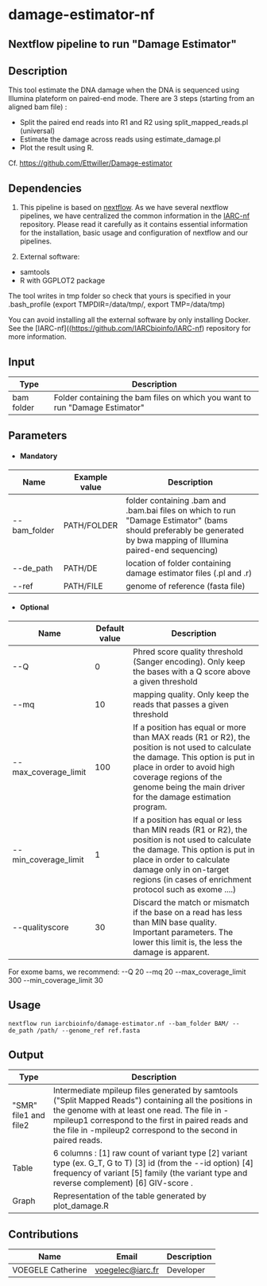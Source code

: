 # damage-estimator-nf
## Nextflow pipeline to run "Damage Estimator"

## Description
This tool estimate the DNA damage when the DNA is sequenced using Illumina plateform on paired-end mode. There are 3 steps (starting from an aligned bam file) :
- Split the paired end reads into R1 and R2 using split_mapped_reads.pl (universal)
- Estimate the damage across reads using estimate_damage.pl
- Plot the result using R.

Cf. https://github.com/Ettwiller/Damage-estimator

## Dependencies

1. This pipeline is based on [nextflow](https://www.nextflow.io). As we have several nextflow pipelines, we have centralized the common information in the [IARC-nf](https://github.com/IARCbioinfo/IARC-nf) repository. Please read it carefully as it contains essential information for the installation, basic usage and configuration of nextflow and our pipelines.

2. External software:
- samtools
- R with GGPLOT2 package

The tool writes in tmp folder so check that yours is specified in your .bash_profile (export TMPDIR=/data/tmp/, export TMP=/data/tmp)

You can avoid installing all the external software by only installing Docker. See the [IARC-nf]((https://github.com/IARCbioinfo/IARC-nf) repository for more information.

## Input
  | Type      | Description     |
  |-----------|---------------|
  | bam folder    | Folder containing the bam files on which you want to run "Damage Estimator"|

## Parameters

* #### Mandatory
| Name               | Example value | Description     |
|--------------------|---------------|-----------------| 
| --bam_folder       |            PATH/FOLDER | folder containing .bam and .bam.bai files on which to run "Damage Estimator" (bams should preferably be generated by bwa mapping of Illumina paired-end sequencing) |
| --de_path          |            PATH/DE | location of folder containing damage estimator files (.pl and .r) |
| --ref              |            PATH/FILE | genome of reference (fasta file) |

 * #### Optional
| Name                 | Default value | Description     |
|----------------------|---------------|-----------------| 
| --Q                  |            0 | Phred score quality threshold (Sanger encoding). Only keep the bases with a Q score above a given threshold |
| --mq                 |            10 | mapping quality. Only keep the reads that passes a given threshold |
| --max_coverage_limit |            100 | If a position has equal or more than MAX reads (R1 or R2), the position is not used to calculate the damage. This option is put in place in order to avoid high coverage regions of the genome being the main driver for the damage estimation program. |
| --min_coverage_limit |            1 | If a position has equal or less than MIN reads (R1 or R2), the position is not used to calculate the damage. This option is put in place in order to calculate damage only in on-target regions (in cases of enrichment protocol such as exome ....) |
| --qualityscore       |            30 | Discard the match or mismatch if the base on a read has less than MIN base quality. Important parameters. The lower this limit is, the less the damage is apparent. |

For exome bams, we recommend: --Q 20 --mq 20 --max_coverage_limit 300 --min_coverage_limit 30

## Usage 

```
nextflow run iarcbioinfo/damage-estimator.nf --bam_folder BAM/ --de_path /path/ --genome_ref ref.fasta
```

## Output

  | Type      | Description     |
  |-----------|---------------|
  | "SMR" file1 and file2   | Intermediate mpileup files generated by samtools ("Split Mapped Reads") containing all the positions in the genome with at least one read. The file in -mpileup1 correspond to the first in paired reads and the file in -mpileup2 correspond to the second in paired reads. |
  | Table    |  6 columns : [1] raw count of variant type [2] variant type (ex. G_T, G to T) [3] id (from the --id option) [4] frequency of variant [5] family (the variant type and reverse complement) [6] GIV-score . |
  | Graph    | Representation of the table generated by plot_damage.R |
 
  
## Contributions

  | Name      | Email | Description     |
  |-----------|---------------|-----------------| 
  | VOEGELE Catherine    |            voegelec@iarc.fr | Developer|
  
